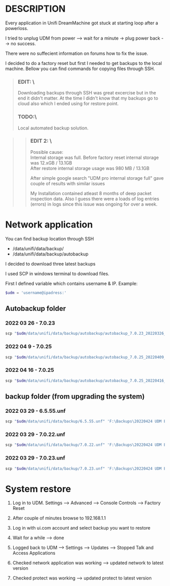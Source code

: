 # DESCRIPTION

Every application in Unifi DreamMachine got stuck at starting loop after a powerloss.

I tried to unplug UDM from power --> wait for a minute -> plug power back --> no success.

There were no suffecient information on forums how to fix the issue.

I decided to do a factory reset but first I needed to get backups to the local machine. Bellow you can find commands for copying files through SSH.

>### EDIT: \
>Downloading backups through SSH was great excercise but in the end it didn't matter. At the time I didn't know that my backups go to cloud also which I ended using for restore point.
>
>### TODO:\
>Local automated backup solution.

>>### EDIT 2: \
>>Possible cause: \
>>Internal storage was full. Before factory reset internal storage was 12.xGB / 13.1GB \
>>After restore internal storage usage was  980 MB / 13.1GB
>>
>>After simple google search "UDM pro internal storage full" gave couple of results with similar issues
>>
>>My Installation contained atleast 8 months of deep packet inspection data. Also I guess there were a loads of log entries (errors) in logs since this issue was ongoing for over a week.



# Network application
You can find backup location through SSH
- /data/unifi/data/backup/
- /data/unifi/data/backup/autobackup

I decided to download three latest backups

I used SCP in windows terminal to download files.

First I defined variable which contains username & IP. Example:
```powershell
$udm = 'username@ipadress:'
```

## Autobackup folder

### 2022 03 26 - 7.0.23

```powershell
scp "$udm/data/unifi/data/backup/autobackup/autobackup_7.0.23_20220326_0100_1648256400025.unf" 'F:\Backups\20220424 UDM EMERGENCY\'
```
### 2022 04 9 - 7.0.25
```powershell
scp "$udm/data/unifi/data/backup/autobackup/autobackup_7.0.25_20220409_0100_1649466000040.unf" 'F:\Backups\20220424 UDM EMERGENCY\'
```

### 2022 04 16 - 7.0.25
```powershell
scp "$udm/data/unifi/data/backup/autobackup/autobackup_7.0.25_20220416_0100_1650070800036.unf" 'F:\Backups\20220424 UDM EMERGENCY\'
```

## backup folder (from upgrading the system)

### 2022 03 29 - 6.5.55.unf
```powershell
scp "$udm/data/unifi/data/backup/6.5.55.unf" 'F:\Backups\20220424 UDM EMERGENCY\'
```

### 2022 03 29 - 7.0.22.unf
```powershell
scp "$udm/data/unifi/data/backup/7.0.22.unf" 'F:\Backups\20220424 UDM EMERGENCY\'
```

### 2022 03 29 - 7.0.23.unf
```powershell
scp "$udm/data/unifi/data/backup/7.0.23.unf" 'F:\Backups\20220424 UDM EMERGENCY\'
```


# System restore

1. Log in to UDM. Settings --> Advanced --> Console Controls --> Factory Reset

2. After couple of minutes browse to 192.168.1.1

3. Log in with ui.com account and select backup you want to restore

4. Wait for a while --> done

5. Logged back to UDM --> Settings --> Updates --> Stopped Talk and Access Applications 

6. Checked network application was working --> updated network to latest version

7. Checked protect was working --> updated protect to latest version

